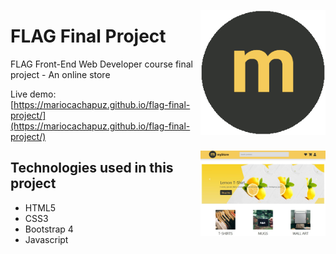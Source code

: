 <p align="center">
 <img src="https://github.com/mariocachapuz/flag-final-project/blob/master/img/logo.png" alt="myStore logo" align="right" width="200">
</p>

# FLAG Final Project

FLAG Front-End Web Developer course final project - An online store

Live demo: [https://mariocachapuz.github.io/flag-final-project/](https://mariocachapuz.github.io/flag-final-project/)

<img src="https://github.com/mariocachapuz/flag-final-project/blob/master/thumbnail-desktop.JPG" alt="myStore livedemo desktop" align="right" width="200">


## Technologies used in this project
* HTML5
* CSS3
* Bootstrap 4
* Javascript
